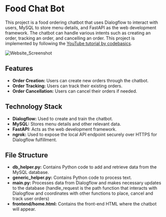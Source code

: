 # Food Chat Bot

This project is a food ordering chatbot that uses Dialogflow to interact with users, MySQL to store menu details, and FastAPI as the web development framework. The chatbot can handle various intents such as creating an order, tracking an order, and cancelling an order. This project is implemented by following the [YouTube tutorial by codebasics](https://www.youtube.com/watch?v=2e5pQqBvGco&ab_channel=codebasics).

![Website_Screenshot](https://github.com/merajshaikh3/Food-Chat-Bot/assets/47921927/2c583c70-1a90-4850-8adc-f8d712b670a9)

## Features
* **Order Creation:** Users can create new orders through the chatbot.
* **Order Tracking:** Users can track their existing orders.
* **Order Cancellation:** Users can cancel their orders if needed.

## Technology Stack
* **Dialogflow:** Used to create and train the chatbot.
* **MySQL:** Stores menu details and other relevant data.
* **FastAPI:** Acts as the web development framework.
* **ngrok:** Used to expose the local API endpoint securely over HTTPS for Dialogflow fulfillment.

## File Structure
* **db_helper.py:** Contains Python code to add and retrieve data from the MySQL database.
* **generic_helper.py:** Contains Python code to process text.
* **main.py:** Processes data from Dialogflow and makes necessary updates to the database (handle_request is the path function that interacts with Dialogflow and coordinates with other functions to place, cancel and track user orders)
* **frontend/home.html:** Contains the front-end HTML where the chatbot will appear.

  
